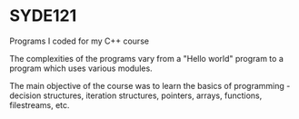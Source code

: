 # SYDE121
Programs I coded for my C++ course

The complexities of the programs vary from a "Hello world" program to a program which uses various modules.

The main objective of the course was to learn the basics of programming - decision structures, iteration structures, pointers, 
arrays, functions, filestreams, etc.


